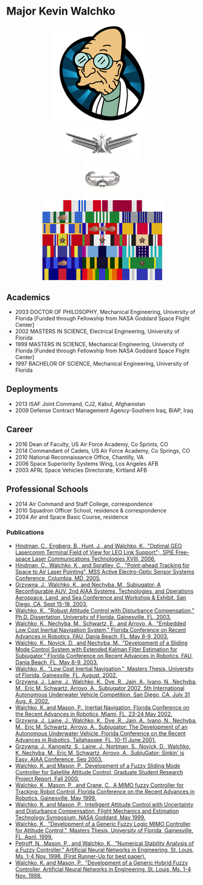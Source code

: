# Major Kevin Walchko

<figure>
  <center><img src="pics/Farnsworth.png"/></center>
	<center><img src="pics/space.png" style="width: 200px"/></center>
	<center><img src="pics/air_assault2.jpg" style="width: 100px"/></center>
	<center><img border="0" src="pics/rack.png" /></center>
</figure>

## Academics
* 2003 DOCTOR OF PHILOSOPHY, Mechanical Engineering, University of Florida [Funded through Fellowship from NASA Goddard Space Flight Center]
* 2002 MASTERS IN SCIENCE, Electrical Engineering, University of Florida
* 1999 MASTERS IN SCIENCE, Mechanical Engineering, University of Florida [Funded through Fellowship from NASA Goddard Space Flight Center]
* 1997 BACHELOR OF SCIENCE, Mechanical Engineering, University of Florida

## Deployments
* 2013 ISAF Joint Command, CJ2, Kabul, Afghanistan
* 2009 Defense Contract Management Agency-Southern Iraq, BIAP, Iraq

## Career
* 2016 Dean of Faculty, US Air Force Academy, Co Sprints, CO
* 2014 Commandant of Cadets, US Air Force Academy, Co Springs, CO
* 2010 National Reconnaissance Office, Chantilly, VA
* 2006 Space Superiority Systems Wing, Los Angeles AFB
* 2003 AFRL Space Vehicles Directorate, Kirtland AFB

## Professional Schools
* 2014 Air Command and Staff College, correspondence
* 2010 Squadron Officer School, residence & correspondence
* 2004 Air and Space Basic Course, residence

### Publications
* [Hindman, C., Engberg, B., Hunt, J., and Walchko, K., "Optimal GEO Lasercomm Terminal Field of View for LEO Link Support";, SPIE Free-space Laser Communications Technologies XVIII, 2006.](pages/Publications/Optimal-geo-lasercom.pdf)
* [Hindman, C., Walchko, K., and Spratley, C., "Point-ahead Tracking for Space to Air Laser Pointing", MSS Active Electro-Optic Sensor Systems Conference, Columbia, MD, 2005.](pages/Publications/unknown.pdf)
* [Grzywna, J., Walchko, K., and Nechyba, M., Subjugator: A Reconfigurable AUV, 2nd AIAA Systems, Technologies, and Operations Aerospace, Land, and Sea Conference and Workshop & Exhibit, San Diego, CA, Sept 15-18, 2003.](pages/Publications/AIAA-Reconfigurable-AUV.pdf)
* [Walchko, K., "Robust Attitude Control with Disturbance Compensation," Ph.D. Dissertation, University of Florida, Gainesville, FL, 2003.](pages/Publications/walchko-PhD-ME.pdf)
* [Walchko, K., Nechyba, M., Schwartz, E., and Arroyo, A., "Embedded Low Cost Inertial Navigation System," Florida Conference on Recent Advances in Robotics, FAU, Dania Beach, FL, May 8-9, 2003.](pages/Publications/walchko-INS-FCRAR-2003.pdf)
* [Walchko, K., Novick, D., and Nechyba, M., "Development of a Sliding Mode Control System with Extended Kalman Filter Estimation for Subjugator," Florida Conference on Recent Advances in Robotics, FAU, Dania Beach, FL, May 8-9, 2003.](pages/Publications/walchko-SM-FCRAR-2003.pdf)
* [Walchko, K., "Low Cost Inertial Navigation,", Masters Thesis, University of Florida, Gainesville, FL, August, 2002.](pages/Publications/walchko-MS-EE.pdf)
* [Grzywna, J., Laine, J., Walchko, K., Dye, R., Jain, A., Ivano, N., Nechyba, M., Eric M. Schwartz, Arroyo, A., Subjugator 2002, 5th International Autonomous Underwater Vehicle Competition, San Diego, CA, July 31 Aug. 4, 2002.](pages/Publications/AUVSI-2002.pdf)
* [Walchko, K. and Mason, P., Inertial Navigation, Florida Conference on the Recent Advances in Robotics, Miami, FL, 23-24 May 2002.](pages/Publications/walchko-nav-FCRAR.pdf)
* [Grzywna, J., Laine, J., Walchko, K., Dye, R., Jain, A., Ivano, N., Nechyba, M., Eric M. Schwartz, Arroyo, A., Subjugator: The Development of an Autonomous Underwater Vehicle, Florida Conference on the Recent Advances in Robotics, Tallahassee, FL, 10-11 June 2001.](pages/Publications/subjugator-FCRAR.pdf)
* [Grzywna, J., Kanowitz, S., Laine, J., Nortman, S., Novick, D., Walchko, K.,Nechyba, M., Eric M. Schwartz, Arroyo, A., SubjuGator: Sinkin' is Easy, AIAA Conference, Sep 2003.](pages/Publications/subjugator-sinkin-is-easy.pdf)
* [Walchko, K. and Mason, P., Development of a Fuzzy Sliding Mode Controller for Satellite Attitude Control, Graduate Student Research Project Report, Fall 2000.](pages/Publications/walchko-GSRP.pdf)
* [Walchko, K., Mason, P., and Crane, C., A MIMO fuzzy Controller for Tracking: Robot Control, Florida Conference on the Recent Advances in Robotics, Gainesville, May 1999.](pages/Publications/mimo-fuzzy-FCRAR.pdf)
* [Walchko, K. and Mason, P., Intelligent Attitude Control with Uncertainty and Disturbance Compensation, Flight Mechanics and Estimation Technology Symposium, NASA Goddard, May 1999.](Publications/Optimal-geo-lasercom.pdf)
* [Walchko, K., "Development of a Generic Fuzzy Logic MIMO Controller for Attitude Control,", Masters Thesis, University of Florida, Gainesville, FL, April, 1999.](pages/Publications/walchko-MS-ME.pdf)
* [Petroff, N., Mason, P., and Walchko, K., "Numerical Stability Analysis of a Fuzzy Controller," Artificial Neural Networks in Engineering, St. Louis, Ms, 1-4 Nov. 1998. (First Runner-Up for best paper).](pages/Publications/unknown.pdf)
* [Walchko, K. and Mason, P., "Development of a Generic Hybrid Fuzzy Controller, Artificial Neural Networks in Engineering, St. Louis, Ms, 1-4 Nov. 1998.](pages/Publications/unknown.pdf)

